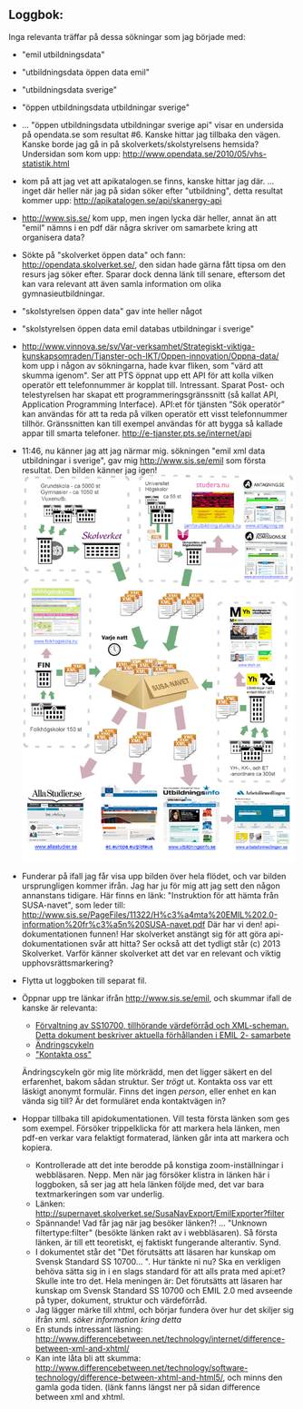## Loggbok:
Inga relevanta träffar på dessa sökningar som jag började med:
* "emil utbildningsdata"
* "utbildningsdata öppen data emil"
* "utbildningsdata sverige"
* "öppen utbildningsdata utbildningar sverige"
* ... "öppen utbildningsdata utbildningar sverige api" visar en undersida på opendata.se som resultat #6. Kanske hittar jag tillbaka den vägen. Kanske borde jag gå in på skolverkets/skolstyrelsens hemsida?
  Undersidan som kom upp: http://www.opendata.se/2010/05/vhs-statistik.html
* kom på att jag vet att apikatalogen.se finns, kanske hittar jag där.
  ... inget där heller när jag på sidan söker efter "utbildning", detta resultat kommer upp: http://apikatalogen.se/api/skanergy-api
* http://www.sis.se/ kom upp, men ingen lycka där heller, annat än att "emil" nämns i en pdf där några skriver om samarbete kring att organisera data?
* Sökte på "skolverket öppen data" och fann: http://opendata.skolverket.se/, den sidan hade gärna fått tipsa om den resurs jag söker efter. Sparar dock denna länk till senare, eftersom det kan vara relevant att även samla information om olika gymnasieutbildningar.
* "skolstyrelsen öppen data" gav inte heller något
* "skolstyrelsen öppen data emil databas utbildningar i sverige"
* http://www.vinnova.se/sv/Var-verksamhet/Strategiskt-viktiga-kunskapsomraden/Tjanster-och-IKT/Oppen-innovation/Oppna-data/ kom upp i någon av sökningarna, hade kvar fliken, som "värd att skumma igenom". Ser att PTS öppnat upp ett API för att kolla vilken operatör ett telefonnummer är kopplat till. Intressant. Sparat
Post- och telestyrelsen har skapat ett programmeringsgränssnitt (så kallat API, Application Programming Interface). API:et för tjänsten ”Sök operatör” kan användas för att ta reda på vilken operatör ett visst telefonnummer tillhör. Gränssnitten kan till exempel användas för att bygga så kallade appar till smarta telefoner. http://e-tjanster.pts.se/internet/api
* 11:46, nu känner jag att jag närmar mig. sökningen "emil xml data utbildningar i sverige", gav mig http://www.sis.se/emil som första resultat. Den bilden känner jag igen! 
![flöde SUSA-navet](https://github.com/littlekid/skolresurser-api/blob/master/flode_emilsamarbete_2015-03-13.gif)
* Funderar på ifall jag får visa upp bilden över hela flödet, och var bilden ursprungligen kommer ifrån. Jag har ju för mig att jag sett den någon annanstans tidigare. Här finns en länk: "Instruktion för att hämta från SUSA-navet", som leder till:
http://www.sis.se/PageFiles/11322/H%c3%a4mta%20EMIL%202.0-information%20fr%c3%a5n%20SUSA-navet.pdf
Där har vi den! api-dokumentationen funnen! Har skolverket anstängt sig för att göra api-dokumentationen svår att hitta?
Ser också att det tydligt står (c) 2013 Skolverket. Varför känner skolverket att det var en relevant och viktig upphovsrättsmarkering? 
* Flytta ut loggboken till separat fil.
* Öppnar upp tre länkar ifrån http://www.sis.se/emil, och skummar ifall de kanske är relevanta:
  * [Förvaltning av SS10700, tillhörande värdeförråd och XML-scheman. Detta dokument beskriver aktuella förhållanden i EMIL 2-
samarbete](http://www.sis.se/PageFiles/11322/TK450%20AG05%20F%c3%b6rvaltning%20EMIL%202%202014-06-03.pdf)
  * [Ändringscykeln](http://www.sis.se/PageFiles/11322/%c3%84ndringscykeln.pdf)
  * ["Kontakta oss"](http://www.sis.se/innehall/om-sis/SIS-erbjuder-dig/Aktuella-seminarier/fragor_emil1/)
  
  Ändringscykeln gör mig lite mörkrädd, men det ligger säkert en del erfarenhet, bakom sådan struktur. Ser _trögt_ ut.
Kontakta oss var ett läskigt anonymt formulär. Finns det ingen _person_, eller enhet en kan vända sig till? Är det formuläret enda kontaktvägen in?

* Hoppar tillbaka till apidokumentationen. Vill testa första länken som ges som exempel. Försöker trippelklicka för att markera hela länken, men pdf-en verkar vara felaktigt formaterad, länken går inta att markera och kopiera. 
  * Kontrollerade att det inte berodde på konstiga zoom-inställningar i webbläsaren. Nepp. Men när jag försöker klistra in länken här i loggboken, så ser jag att hela länken följde med, det var bara textmarkeringen som var underlig.
  * Länken: http://supernavet.skolverket.se/SusaNavExport/EmilExporter?filter
  * Spännande! Vad får jag när jag besöker länken?!
    ... "Unknown filtertype:filter" (besökte länken rakt av i webbläsaren). Så första länken, är till ett teoretiskt, ej faktiskt fungerande alterantiv. Synd.
  * I dokumentet står det "Det förutsätts att läsaren har kunskap om Svensk Standard SS 10700... ". Hur tänkte ni nu? Ska en verkligen behöva sätta sig in i en slags standard för att alls prata med api:et? Skulle inte tro det. Hela meningen är:
  Det förutsätts att läsaren har kunskap om Svensk Standard SS 10700 och EMIL 2.0 med avseende på typer, dokument, struktur och värdeförråd.
  * Jag lägger märke till xhtml, och börjar fundera över hur det skiljer sig ifrån xml. *söker information kring detta*
  * En stunds intressant läsning: http://www.differencebetween.net/technology/internet/difference-between-xml-and-xhtml/
  * Kan inte låta bli att skumma: http://www.differencebetween.net/technology/software-technology/difference-between-xhtml-and-html5/, och minns den gamla goda tiden. (länk fanns längst ner på sidan difference between xml and xhtml.
